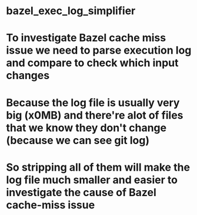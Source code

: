 # bazel_exec_log_simplifier

# To investigate Bazel cache miss issue we need to parse execution log and compare to check which input changes
# Because the log file is usually very big (x0MB) and there're alot of files that we know they don't change (because we can see git log)
# So stripping all of them will make the log file much smaller and easier to investigate the cause of Bazel cache-miss issue